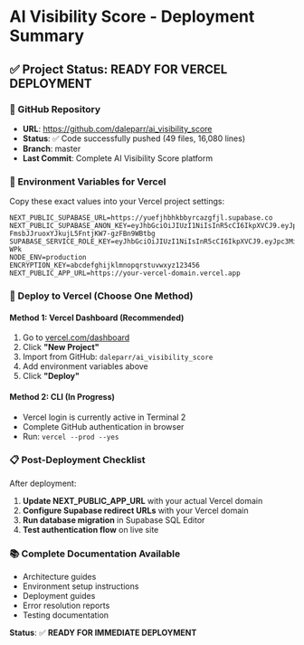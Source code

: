 # AI Visibility Score - Deployment Summary

## ✅ **Project Status: READY FOR VERCEL DEPLOYMENT**

### **🎯 GitHub Repository**
- **URL**: https://github.com/daleparr/ai_visibility_score
- **Status**: ✅ Code successfully pushed (49 files, 16,080 lines)
- **Branch**: master
- **Last Commit**: Complete AI Visibility Score platform

### **🔧 Environment Variables for Vercel**

Copy these exact values into your Vercel project settings:

```
NEXT_PUBLIC_SUPABASE_URL=https://yuefjhbhkbbyrcazgfjl.supabase.co
NEXT_PUBLIC_SUPABASE_ANON_KEY=eyJhbGciOiJIUzI1NiIsInR5cCI6IkpXVCJ9.eyJpc3MiOiJzdXBhYmFzZSIsInJlZiI6Inl1ZWZqaGJoa2JieXJjYXpnZmpsIiwicm9sZSI6ImFub24iLCJpYXQiOjE3NTc2ODgwMjQsImV4cCI6MjA3MzI2NDAyNH0.JOdfPl-FmsbJJruoxYJkujL5FntjKW7-gzFBn9WBtbg
SUPABASE_SERVICE_ROLE_KEY=eyJhbGciOiJIUzI1NiIsInR5cCI6IkpXVCJ9.eyJpc3MiOiJzdXBhYmFzZSIsInJlZiI6Inl1ZWZqaGJoa2JieXJjYXpnZmpsIiwicm9sZSI6InNlcnZpY2Vfcm9sZSIsImlhdCI6MTc1NzY4ODAyNCwiZXhwIjoyMDczMjY0MDI0fQ.BLE9SxrhYckE423yHd6gmXk0d7LPFk3l5OuxZ2w-WPk
NODE_ENV=production
ENCRYPTION_KEY=abcdefghijklmnopqrstuvwxyz123456
NEXT_PUBLIC_APP_URL=https://your-vercel-domain.vercel.app
```

### **🚀 Deploy to Vercel (Choose One Method)**

#### **Method 1: Vercel Dashboard (Recommended)**
1. Go to [vercel.com/dashboard](https://vercel.com/dashboard)
2. Click **"New Project"**
3. Import from GitHub: `daleparr/ai_visibility_score`
4. Add environment variables above
5. Click **"Deploy"**

#### **Method 2: CLI (In Progress)**
- Vercel login is currently active in Terminal 2
- Complete GitHub authentication in browser
- Run: `vercel --prod --yes`

### **📋 Post-Deployment Checklist**

After deployment:
1. **Update NEXT_PUBLIC_APP_URL** with your actual Vercel domain
2. **Configure Supabase redirect URLs** with your Vercel domain
3. **Run database migration** in Supabase SQL Editor
4. **Test authentication flow** on live site

### **📚 Complete Documentation Available**
- Architecture guides
- Environment setup instructions
- Deployment guides
- Error resolution reports
- Testing documentation

**Status**: ✅ **READY FOR IMMEDIATE DEPLOYMENT**